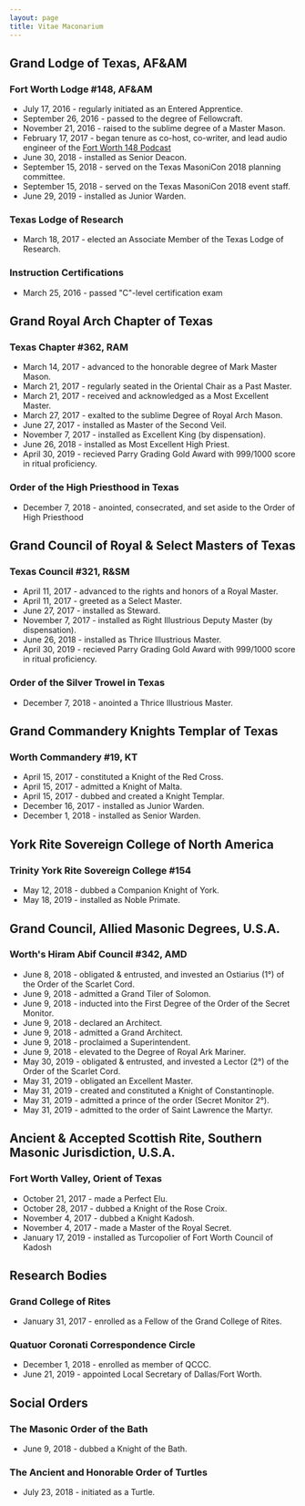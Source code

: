 ```yaml
---
layout: page
title: Vitae Maconarium
---
```


## Grand Lodge of Texas, AF&AM

### Fort Worth Lodge #148, AF&AM
* July 17, 2016 - regularly initiated as an Entered Apprentice. 
* September 26, 2016 - passed to the degree of Fellowcraft. 
* November 21, 2016 - raised to the sublime degree of a Master Mason.
* February 17, 2017 - began tenure as co-host, co-writer, and lead audio engineer of the [Fort Worth 148 Podcast](https://www.google.com/search?q=fort+worth+148+podcast)
* June 30, 2018 - installed as Senior Deacon.
* September 15, 2018 - served on the Texas MasoniCon 2018 planning committee.
* September 15, 2018 - served on the Texas MasoniCon 2018 event staff.
* June 29, 2019 - installed as Junior Warden.

### Texas Lodge of Research
* March 18, 2017 - elected an Associate Member of the Texas Lodge of Research.

### Instruction Certifications
* March 25, 2016 - passed "C"-level certification exam

## Grand Royal Arch Chapter of Texas

### Texas Chapter #362, RAM
* March 14, 2017 - advanced to the honorable degree of Mark Master Mason.
* March 21, 2017 - regularly seated in the Oriental Chair as a Past Master.
* March 21, 2017 - received and acknowledged as a Most Excellent Master.
* March 27, 2017 - exalted to the sublime Degree of Royal Arch Mason.
* June 27, 2017 - installed as Master of the Second Veil.
* November 7, 2017 - installed as Excellent King (by dispensation).
* June 26, 2018 - installed as Most Excellent High Priest.
* April 30, 2019 - recieved Parry Grading Gold Award with 999/1000 score in ritual proficiency.

### Order of the High Priesthood in Texas
* December 7, 2018 - anointed, consecrated, and set aside to the Order of High Priesthood

## Grand Council of Royal & Select Masters of Texas

### Texas Council #321, R&SM
* April 11, 2017 - advanced to the rights and honors of a Royal Master.
* April 11, 2017 - greeted as a Select Master.
* June 27, 2017 - installed as Steward.
* November 7, 2017 - installed as Right Illustrious Deputy Master (by dispensation).
* June 26, 2018 - installed as Thrice Illustrious Master.
* April 30, 2019 - recieved Parry Grading Gold Award with 999/1000 score in ritual proficiency.

### Order of the Silver Trowel in Texas
* December 7, 2018 - anointed a Thrice Illustrious Master.

## Grand Commandery Knights Templar of Texas

### Worth Commandery #19, KT
* April 15, 2017 - constituted a Knight of the Red Cross.
* April 15, 2017 - admitted a Knight of Malta. 
* April 15, 2017 - dubbed and created a Knight Templar.
* December 16, 2017 - installed as Junior Warden.
* December 1, 2018 - installed as Senior Warden.

## York Rite Sovereign College of North America

### Trinity York Rite Sovereign College #154
* May 12, 2018 - dubbed a Companion Knight of York.
* May 18, 2019 - installed as Noble Primate.

## Grand Council, Allied Masonic Degrees, U.S.A.

### Worth's Hiram Abif Council #342, AMD
* June 8, 2018 - obligated & entrusted, and invested an Ostiarius (1°) of the Order of the Scarlet Cord.
* June 9, 2018 - admitted a Grand Tiler of Solomon.
* June 9, 2018 - inducted into the First Degree of the Order of the Secret Monitor.
* June 9, 2018 - declared an Architect.
* June 9, 2018 - admitted a Grand Architect.
* June 9, 2018 - proclaimed a Superintendent.
* June 9, 2018 - elevated to the Degree of Royal Ark Mariner.
* May 30, 2019 - obligated & entrusted, and invested a Lector (2°) of the Order of the Scarlet Cord.
* May 31, 2019 - obligated an Excellent Master.
* May 31, 2019 - created and constituted a Knight of Constantinople.
* May 31, 2019 - admitted a prince of the order (Secret Monitor 2°).
* May 31, 2019 - admitted to the order of Saint Lawrence the Martyr.

## Ancient & Accepted Scottish Rite, Southern Masonic Jurisdiction, U.S.A.

### Fort Worth Valley, Orient of Texas
* October 21, 2017 - made a Perfect Elu.
* October 28, 2017 - dubbed a Knight of the Rose Croix.
* November 4, 2017 - dubbed a Knight Kadosh.
* November 4, 2017 - made a Master of the Royal Secret.
* January 17, 2019 - installed as Turcopolier of Fort Worth Council of Kadosh

## Research Bodies

### Grand College of Rites
* January 31, 2017 - enrolled as a Fellow of the Grand College of Rites.

### Quatuor Coronati Correspondence Circle
* December 1, 2018 - enrolled as member of QCCC.
* June 21, 2019 - appointed Local Secretary of Dallas/Fort Worth.

## Social Orders

### The Masonic Order of the Bath
* June 9, 2018 - dubbed a Knight of the Bath.

### The Ancient and Honorable Order of Turtles
* July 23, 2018 - initiated as a Turtle.
